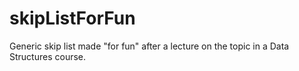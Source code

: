 # skipListForFun
Generic skip list made "for fun" after a lecture on the topic in a Data Structures course.